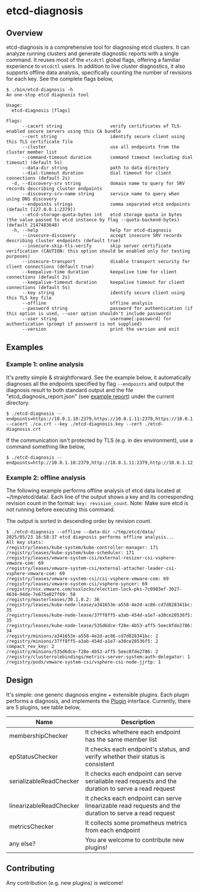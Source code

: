 # etcd-diagnosis

## Overview
etcd-diagnosis is a comprehensive tool for diagnosing etcd clusters. It can analyze running clusters and
generate diagnostic reports with a single command. It reuses most of the `etcdctl` global flags, offering a
familiar experience to `etcdctl` users. In addition to live cluster diagnostics, it also supports offline
data analysis, specifically counting the number of revisions for each key. See the complete flags below,

```
$ ./bin/etcd-diagnosis -h
An one-stop etcd diagnosis tool

Usage:
  etcd-diagnosis [flags]

Flags:
      --cacert string                  verify certificates of TLS-enabled secure servers using this CA bundle
      --cert string                    identify secure client using this TLS certificate file
      --cluster                        use all endpoints from the cluster member list
      --command-timeout duration       command timeout (excluding dial timeout) (default 5s)
      --data-dir string                path to data directory
      --dial-timeout duration          dial timeout for client connections (default 2s)
  -d, --discovery-srv string           domain name to query for SRV records describing cluster endpoints
      --discovery-srv-name string      service name to query when using DNS discovery
      --endpoints strings              comma separated etcd endpoints (default [127.0.0.1:2379])
      --etcd-storage-quota-bytes int   etcd storage quota in bytes (the value passed to etcd instance by flag --quota-backend-bytes) (default 2147483648)
  -h, --help                           help for etcd-diagnosis
      --insecure-discovery             accept insecure SRV records describing cluster endpoints (default true)
      --insecure-skip-tls-verify       skip server certificate verification (CAUTION: this option should be enabled only for testing purposes)
      --insecure-transport             disable transport security for client connections (default true)
      --keepalive-time duration        keepalive time for client connections (default 2s)
      --keepalive-timeout duration     keepalive timeout for client connections (default 5s)
      --key string                     identify secure client using this TLS key file
      --offline                        offline analysis
      --password string                password for authentication (if this option is used, --user option shouldn't include password)
      --user string                    username[:password] for authentication (prompt if password is not supplied)
      --version                        print the version and exit
```

## Examples
### Example 1: online analysis
It's pretty simple & straightforward. See the example below, it automatically diagnoses all the endpoints specified by
flag `--endpoints` and output the diagnosis result to both standard output and the file "etcd_diagnosis_report.json"
(see [example report](https://github.com/ahrtr/etcd-diagnosis/blob/main/examples/etcd_diagnosis_report.json))
under the current directory.

```
$ ./etcd-diagnosis --endpoints=https://10.0.1.10:2379,https://10.0.1.11:2379,https://10.0.1.12:2379 --cacert ./ca.crt --key ./etcd-diagnosis.key --cert ./etcd-diagnosis.crt
```

If the communication isn't protected by TLS (e.g. in dev environment), use a command something like below,
```
$ ./etcd-diagnosis --endpoints=http://10.0.1.10:2379,http://10.0.1.11:2379,http://10.0.1.12:2379
```

### Example 2: offline analysis

The following example performs offline analysis of etcd data located at ~/tmp/etcd/data/.
Each line of the output shows a key and its corresponding revision count in the format:
`key: revision_count`. Note: Make sure etcd is not running before executing this command.

The output is sorted in descending order by revision count.

```
$ ./etcd-diagnosis --offline --data-dir ~/tmp/etcd/data/
2025/05/23 16:58:37 etcd diagnosis performs offline analysis...
All key stats:
/registry/leases/kube-system/kube-controller-manager: 171
/registry/leases/kube-system/kube-scheduler: 171
/registry/leases/vmware-system-csi/external-resizer-csi-vsphere-vmware-com: 69
/registry/leases/vmware-system-csi/external-attacher-leader-csi-vsphere-vmware-com: 69
/registry/leases/vmware-system-csi/csi-vsphere-vmware-com: 69
/registry/leases/vmware-system-csi/vsphere-syncer: 69
/registry/nsx.vmware.com/nsxlocks/election-lock-pks-7c0903ef-3027-4634-94de-7e675e027f69: 58
/registry/masterleases/30.1.0.2: 36
/registry/leases/kube-node-lease/a341653e-a558-4e2d-ac86-cd7d828341bc: 35
/registry/leases/kube-node-lease/37ff8ff5-a3ab-454d-a1e7-a30ce20536f5: 35
/registry/leases/kube-node-lease/535d6dce-f28e-4b53-aff5-5eec8fde2786: 34
/registry/minions/a341653e-a558-4e2d-ac86-cd7d828341bc: 2
/registry/minions/37ff8ff5-a3ab-454d-a1e7-a30ce20536f5: 2
compact_rev_key: 2
/registry/minions/535d6dce-f28e-4b53-aff5-5eec8fde2786: 2
/registry/clusterrolebindings/metrics-server:system:auth-delegator: 1
/registry/pods/vmware-system-csi/vsphere-csi-node-jjrtp: 1
```

## Design
It's simple: one generic diagnosis engine + extensible plugins. Each plugin performs a diagnosis, and implements the
[Plugin](https://github.com/ahrtr/etcd-diagnosis/blob/67a33648b652430735af7b4b79037dc59171400c/engine/intf/plugin.go#L3)
interface. Currently, there are 5 plugins, see table below,

| Name                    | Description                                                                                           |
|-------------------------|-------------------------------------------------------------------------------------------------------|
| membershipChecker       | It checks whethere each endpoint has the same member list                                             |
| epStatusChecker         | It checks each endpoint's status, and verify whether their status is consistent                       |
| serializableReadChecker | It checks each endpoint can serve serialiable read requests and the duration to serve a read request  |
| linearizableReadChecker | It checks each endpoint can serve linearizable read requests and the duration to serve a read request |
| metricsChecker          | It collects some prometheus metrics from each endpoint                                                |
| any else?               | You are welcome to contribute new plugins!                                                            |

## Contributing
Any contribution (e.g. new plugins) is welcome!
